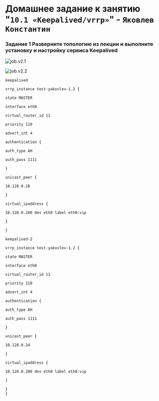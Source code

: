 
# Домашнее задание к занятию "`10.1 «Keepalived/vrrp»`" - `Яковлев Константин`

### Задание 1 Разверните топологию из лекции и выполните установку и настройку сервиса Keepalived

![job.v2.1]()

![job.v2.2]()

`keepalived`

```
vrrp_instance test-yakovlev-1.2 {

state MASTER

interface eth0

virtual_router_id 11

priority 110

advert_int 4

authentication {

auth_type AH

auth_pass 1111

}

unicast_peer {

10.128.0.28

}

virtual_ipaddress {

10.128.0.200 dev eth0 label eth0:vip

}

}
```

`keepalived-2`

```
vrrp_instance test-yakovlev-1.2 {

state MASTER

interface eth0

virtual_router_id 11

priority 110

advert_int 4

authentication {

auth_type AH

auth_pass 1111

}

unicast_peer {

10.128.0.24

}

virtual_ipaddress {

10.128.0.200 dev eth0 label eth0:vip

}

}
}
```
